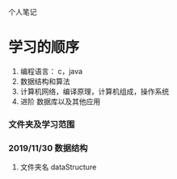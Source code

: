 个人笔记

# 学习的顺序
1. 编程语言： c，java
2. 数据结构和算法
3. 计算机网络，编译原理，计算机组成，操作系统
4. 进阶 数据库以及其他应用

### 文件夹及学习范围
### 2019/11/30 数据结构
1. 文件夹名 dataStructure